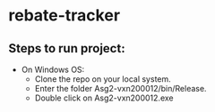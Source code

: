 # rebate-tracker

## Steps to run project:
- On Windows OS:
  - Clone the repo on your local system.
  - Enter the folder Asg2-vxn200012/bin/Release.
  - Double click on Asg2-vxn200012.exe
